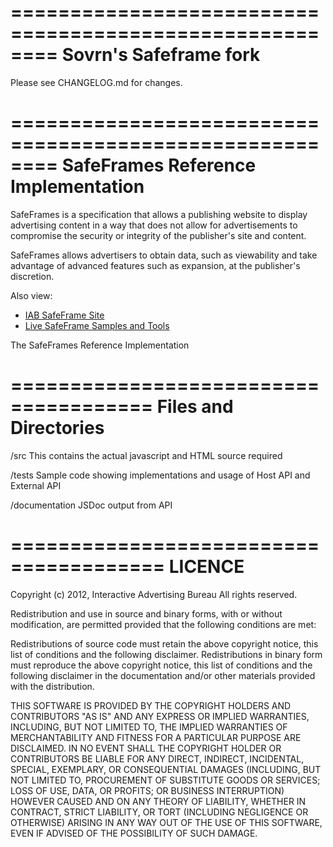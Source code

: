 ========================================================
  Sovrn's Safeframe fork
========================================================

Please see CHANGELOG.md for changes.




========================================================
  SafeFrames Reference Implementation
========================================================

SafeFrames is a specification that allows a publishing website
to display advertising content in a way that does not allow
for advertisements to compromise the security or integrity
of the publisher's site and content.

SafeFrames allows advertisers to obtain data, such as
viewability and take advantage of advanced features such
as expansion, at the publisher's discretion.

Also view:
 * [IAB SafeFrame Site](http://www.iab.net/safeframe)
 * [Live SafeFrame Samples and Tools](http://safeframes.net/)

The SafeFrames Reference Implementation

======================================
Files and Directories
======================================

  /src
        This contains the actual javascript and HTML source required

  /tests
		Sample code showing implementations and usage of
		Host API and External API

  /documentation
		JSDoc output from API



=======================================
LICENCE
=======================================
Copyright (c) 2012, Interactive Advertising Bureau
All rights reserved.

Redistribution and use in source and binary forms, with or without
modification, are permitted provided that the following conditions
are met:

Redistributions of source code must retain the above copyright notice,
this list of conditions and the following disclaimer. Redistributions
in binary form must reproduce the above copyright notice, this list
of conditions and the following disclaimer in the documentation
and/or other materials provided with the distribution.

THIS SOFTWARE IS PROVIDED BY THE COPYRIGHT HOLDERS AND CONTRIBUTORS
"AS IS" AND ANY EXPRESS OR IMPLIED WARRANTIES, INCLUDING, BUT NOT
LIMITED TO, THE IMPLIED WARRANTIES OF MERCHANTABILITY AND FITNESS
FOR A PARTICULAR PURPOSE ARE DISCLAIMED. IN NO EVENT SHALL THE
COPYRIGHT HOLDER OR CONTRIBUTORS BE LIABLE FOR ANY DIRECT, INDIRECT,
INCIDENTAL, SPECIAL, EXEMPLARY, OR CONSEQUENTIAL DAMAGES (INCLUDING,
BUT NOT LIMITED TO, PROCUREMENT OF SUBSTITUTE GOODS OR SERVICES;
LOSS OF USE, DATA, OR PROFITS; OR BUSINESS INTERRUPTION) HOWEVER
CAUSED AND ON ANY THEORY OF LIABILITY, WHETHER IN CONTRACT, STRICT
LIABILITY, OR TORT (INCLUDING NEGLIGENCE OR OTHERWISE) ARISING IN
ANY WAY OUT OF THE USE OF THIS SOFTWARE, EVEN IF ADVISED OF THE
POSSIBILITY OF SUCH DAMAGE.



